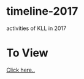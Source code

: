 # timeline-2017
activities of KLL in 2017

# To View
<a href="http://rawgit.com/elizabethgilmour/timeline-new/master/index.html">Click here..</a>
